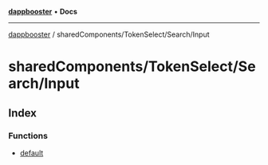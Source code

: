 [**dappbooster**](../../../../README.md) • **Docs**

***

[dappbooster](../../../../modules.md) / sharedComponents/TokenSelect/Search/Input

# sharedComponents/TokenSelect/Search/Input

## Index

### Functions

- [default](functions/default.md)
